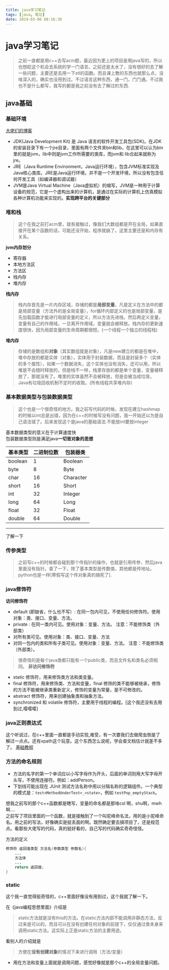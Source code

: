```yaml
---
title: java学习笔记
tags: [java, 笔记]
date: 2019-03-06 08:16:30
---
```


# java学习笔记

> 之前一直都是用c++去写acm题，最近因为更上的项目是用java写的，所以也想趁这个机会去系统的学一门语言。之前还是太水了，没有很好的去了解一些问题，主要还是去用一下stl的函数。而且课上教的东西也就那么点，没啥深入的，确实也没用到过。不过语言这种东西，通一门，门门通。不过我也不是什么都写，我写的都是我之前没有去了解过的东西.

## java基础

### 基础环境
[大佬们的博客](https://www.cnblogs.com/mambahyw/p/7978832.html)
- JDK(Java Development Kit) 是 Java 语言的软件开发工具包(SDK)。在JDK的安装目录下有一个jre目录，里面有两个文件夹bin和lib，在这里可以认为bin里的就是jvm，lib中则是jvm工作所需要的类库，而jvm和 lib合起来就称为jre。
- JRE（Java Runtime Environment，Java运行环境），包含JVM标准实现及Java核心类库。JRE是Java运行环境，并不是一个开发环境，所以没有包含任何开发工具（如编译器和调试器）
- JVM是Java Virtual Machine（Java虚拟机）的缩写，JVM是一种用于计算设备的规范，它是一个虚构出来的计算机，是通过在实际的计算机上仿真模拟各种计算机功能来实现的。**实现跨平台的关键部分**

### 堆和栈
> 这个在我之前打acm里，就有接触过，像我们大数组都是开在全局，如果直接开在某个函数的话，可能还没开始，程序就崩了。这里主要还是和内存有关系。

**jvm内存划分**
+ 寄存器
+ 本地方法区
+ 方法区
+ 栈内存
+ 堆内存

**栈内存**
> 栈内存首先是一片内存区域，存储的都是**局部变量**，凡是定义在方法中的都是局部变量（方法外的是全局变量），for循环内部定义的也是局部变量，是先加载函数才能进行局部变量的定义，所以方法先进栈，然后再定义变量，变量有自己的作用域，一旦离开作用域，变量就会被释放。栈内存的更新速度很快，因为局部变量的生命周期都很短。(一个线程一个独立的线程栈)

**堆内存**
> 存储的是数组和**对象**（其实数组就是对象），凡是new建立的都是在堆中，堆中存放的都是实体（对象），实体用于封装数据，而且是封装多个（实体的多个属性），如果一个数据消失，这个实体也没有消失，还可以用，所以堆是不会随时释放的，但是栈不一样，栈里存放的都是单个变量，变量被释放了，那就没有了。堆里的实体虽然不会被释放，但是会被当成垃圾，Java有垃圾回收机制不定时的收取。(所有线程共享堆内存)


### 基本数据类型与包装数据类型

> 这个也是一个很奇怪的地方。我之前写代码的时候，发现在建立hashmap的时候以int总是出错，因为在c++的时候写没有问题，我一开始还以为是自己语法错了。后来发现这个是java的基础语法.不能放int要放integer

基本数据类型的意义在于计算速度快  
包装数据类型则是满足java**一切皆对象的思想**
  
|基本类型|二进制位数|包装器类|
|-----|-----|-----|
|boolean|1|Boolean|
|byte|8|Byte|
|char|16|Character|
|short|16|Short|
|int|32|Integer|
|long|64|Long|
|float|32|Float|
|double|64|Double|
----
了解一下

### 传参类型
> 之前写c++的时候都会碰到那个传指针的操作，也就是引用传参，然后java里面没有指针。查了一下，除了基本类型是传数值，其他都是传地址。python也是一样[寒假写这个传对象真的搞死了].

### java修饰符

**访问修饰符**
+ default (即缺省，什么也不写）: 在同一包内可见，不使用任何修饰符。使用对象：类、接口、变量、方法。
+ private : 在同一类内可见。使用对象：变量、方法。 注意：不能修饰类（外部类）
+ 对所有类可见。使用对象：类、接口、变量、方法
+ 对同一包内的类和所有子类可见。使用对象：变量、方法。 注意：不能修饰类（外部类）。

> 很奇怪的是每个java类都只能有一个public类，而且文件名和类名必须相同。
**非访问修饰符**
+ static 修饰符，用来修饰类方法和类变量。
+ final 修饰符，用来修饰类、方法和变量，final 修饰的类不能够被继承，修饰的方法不能被继承类重新定义，修饰的变量为常量，是不可修改的。
+ abstract 修饰符，用来创建抽象类和抽象方法。
+ synchronized 和 volatile 修饰符，主要用于线程的编程。[这个我还没有去用到过,嘤嘤嘤]


### java正则表达式
这个听说过，在c++里面一直都是手动实现,难受，有一次要我们去做爬虫倒是了解过一点点。还有xpath这个玩意。这个东西怎么说呢，学会查文档估计就差不多了。
[基础教程](http://www.runoob.com/java/java-regular-expressions.html)

### 方法的命名规则

+ 方法的名字的第一个单词应以小写字母作为开头，后面的单词则用大写字母开头写，不使用连接符。例如：addPerson。
+ 下划线可能出现在 JUnit 测试方法名称中用以分隔名称的逻辑组件。一个典型的模式是：``test<MethodUnderTest>_<state>``，例如 ``testPop_emptyStack``。

想我之前写的那个c++函数都是瞎写，变量的命名都是那啥csl 啊，shu啊，mwh啊....  
之前写了项目里面的一个函数，就是接触到了一个叫驼峰命名法，用的是小驼峰命名。用之前的写法，好像确实是挺丢面的啊。既然确定要去搞项目了，还是规范点。看那些大佬写的代码，真的挺好看的，自己写的代码确实奇奇怪怪。

方法的定义
```java
修饰符 返回值类型 方法名(参数类型 参数名){
    ...
    方法体
    ...
    return 返回值;
}
```
### static
这个我一直觉得挺奇怪的，c++里面好像没有用到过，这个我就了解一下。  

在《java编程思想里面》介绍是
> static方法就是没有this的方法。在static方法内部不能调用非静态方法，反过来是可以的。而且可以在没有创建任何对象的前提下，仅仅通过类本身来调用static方法。这实际上正是static方法的主要用途。

看别人的介绍就是
> 方便在**没有创建对象**的情况下来进行调用（方法/变量）

+ 用在方法和变量上面就是调用问题，感觉好像就是那个c++的全局变量问题。